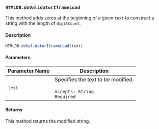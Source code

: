 ### `HTMLDB.doValidatorIframeLoad`

This method adds zeros at the beginning of a given `text` to construct a string with the length of `digitCount`.

#### Description

```javascript
HTMLDB.doValidatorIframeLoad(text)
```

#### Parameters

| Parameter Name             | Description                               |
| -------------------------- | ----------------------------------------- |
| `text` | Specifies the text to be modified.<br><br>`Accepts: String`<br>`Required` |

#### Returns

This method returns the modified string.